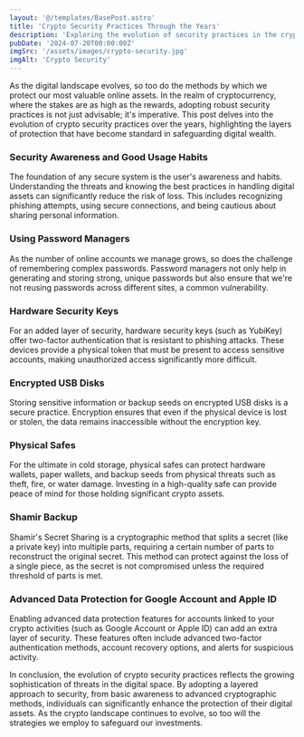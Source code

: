 ```yaml
---
layout: '@/templates/BasePost.astro'
title: 'Crypto Security Practices Through the Years'
description: 'Exploring the evolution of security practices in the crypto space, from password managers to advanced data protection.'
pubDate: '2024-07-20T00:00:00Z'
imgSrc: '/assets/images/crypto-security.jpg'
imgAlt: 'Crypto Security'
---
```


As the digital landscape evolves, so too do the methods by which we protect our most valuable online assets. In the realm of cryptocurrency, where the stakes are as high as the rewards, adopting robust security practices is not just advisable; it's imperative. This post delves into the evolution of crypto security practices over the years, highlighting the layers of protection that have become standard in safeguarding digital wealth.

### Security Awareness and Good Usage Habits

The foundation of any secure system is the user's awareness and habits. Understanding the threats and knowing the best practices in handling digital assets can significantly reduce the risk of loss. This includes recognizing phishing attempts, using secure connections, and being cautious about sharing personal information.

### Using Password Managers

As the number of online accounts we manage grows, so does the challenge of remembering complex passwords. Password managers not only help in generating and storing strong, unique passwords but also ensure that we're not reusing passwords across different sites, a common vulnerability.

### Hardware Security Keys

For an added layer of security, hardware security keys (such as YubiKey) offer two-factor authentication that is resistant to phishing attacks. These devices provide a physical token that must be present to access sensitive accounts, making unauthorized access significantly more difficult.

### Encrypted USB Disks

Storing sensitive information or backup seeds on encrypted USB disks is a secure practice. Encryption ensures that even if the physical device is lost or stolen, the data remains inaccessible without the encryption key.

### Physical Safes

For the ultimate in cold storage, physical safes can protect hardware wallets, paper wallets, and backup seeds from physical threats such as theft, fire, or water damage. Investing in a high-quality safe can provide peace of mind for those holding significant crypto assets.

### Shamir Backup

Shamir's Secret Sharing is a cryptographic method that splits a secret (like a private key) into multiple parts, requiring a certain number of parts to reconstruct the original secret. This method can protect against the loss of a single piece, as the secret is not compromised unless the required threshold of parts is met.

### Advanced Data Protection for Google Account and Apple ID

Enabling advanced data protection features for accounts linked to your crypto activities (such as Google Account or Apple ID) can add an extra layer of security. These features often include advanced two-factor authentication methods, account recovery options, and alerts for suspicious activity.

In conclusion, the evolution of crypto security practices reflects the growing sophistication of threats in the digital space. By adopting a layered approach to security, from basic awareness to advanced cryptographic methods, individuals can significantly enhance the protection of their digital assets. As the crypto landscape continues to evolve, so too will the strategies we employ to safeguard our investments.
